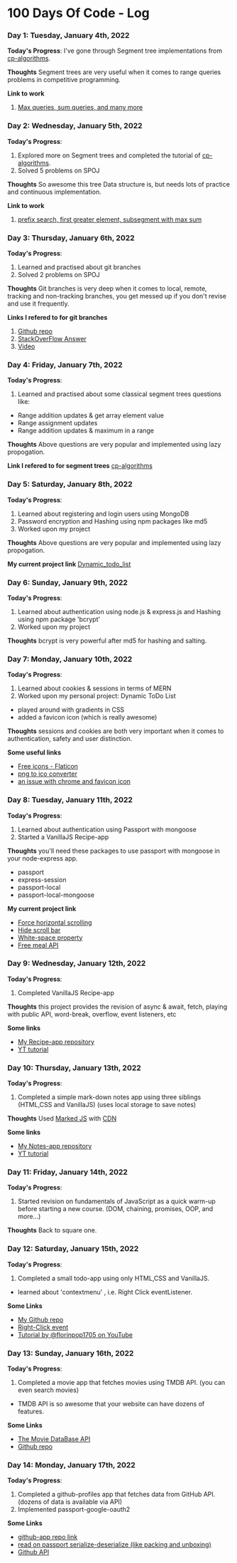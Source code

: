 # 100 Days Of Code - Log

### Day 1: Tuesday, January 4th, 2022

**Today's Progress**: I've gone through Segment tree implementations from [cp-algorithms](https://cp-algorithms.com/data_structures/segment_tree.html).

**Thoughts** Segment trees are very useful when it comes to range queries problems in competitive programming.

**Link to work**
1. [Max queries, sum queries, and many more](https://github.com/chawlajay/algorithms_cpp/tree/main/segmentTrees)

### Day 2: Wednesday, January 5th, 2022

**Today's Progress**: 
1. Explored more on Segment trees and completed the tutorial of [cp-algorithms](https://cp-algorithms.com/data_structures/segment_tree.html).
2. Solved 5 problems on SPOJ

**Thoughts** So awesome this tree Data structure is, but needs lots of practice and continuous implementation.

**Link to work**
1. [prefix search, first greater element, subsegment with max sum](https://github.com/chawlajay/algorithms_cpp/tree/main/segmentTrees)

### Day 3: Thursday, January 6th, 2022

**Today's Progress**: 
1. Learned and practised about git branches
2. Solved 2 problems on SPOJ

**Thoughts** Git branches is very deep when it comes to local, remote, tracking and non-tracking branches, you get messed up if you don't revise and use it frequently.

**Links I refered to for git branches**
1.  [Github repo](https://t.co/hTtH3AFBeF)
2.  [StackOverFlow Answer](https://t.co/8Sogo6KHMN)
3.  [Video](https://t.co/GssbOXnTfP)

### Day 4: Friday, January 7th, 2022

**Today's Progress**: 
1. Learned and practised about some classical segment trees questions like:
- Range addition updates & get array element value
- Range assignment updates
- Range addition updates & maximum in a range

**Thoughts** Above questions are very popular and implemented using lazy propogation.

**Link I refered to for segment trees**
[cp-algorithms](https://cp-algorithms.com/data_structures/segment_tree.html)

### Day 5: Saturday, January 8th, 2022

**Today's Progress**: 
1. Learned about registering and login users using MongoDB
2. Password encryption and Hashing using npm packages like md5
3. Worked upon my project

**Thoughts** Above questions are very popular and implemented using lazy propogation.

**My current project link**
[Dynamic_todo_list](https://github.com/chawlajay/Dynamic_TODO_List)

### Day 6: Sunday, January 9th, 2022

**Today's Progress**: 
1. Learned about authentication using node.js & express.js and Hashing using npm package 'bcrypt'
2. Worked upon my project

**Thoughts** bcrypt is very powerful after md5 for hashing and salting.

### Day 7: Monday, January 10th, 2022

**Today's Progress**: 
1. Learned about cookies & sessions in terms of MERN
2. Worked upon my personal project: Dynamic ToDo List
  - played around with gradients in CSS
  - added a favicon icon (which is really awesome)

**Thoughts** sessions and cookies are both very important when it comes to authentication, safety and user distinction.

**Some useful links**
- [Free icons - Flaticon](https://www.flaticon.com/)
- [png to ico converter](https://cloudconvert.com/png-to-ico)
- [an issue with chrome and favicon icon](https://stackoverflow.com/questions/13780402/html-favicon-ico-wont-show-on-google-chrome)

### Day 8: Tuesday, January 11th, 2022

**Today's Progress**: 
1. Learned about authentication using Passport with mongoose
2. Started a VanillaJS Recipe-app

**Thoughts** you'll need these packages to use passport with mongoose in your node-express app. 
- passport
- express-session
- passport-local
- passport-local-mongoose

**My current project link**
- [Force horizontal scrolling](https://stackoverflow.com/questions/9707807/how-to-force-horizontal-scrolling-in-an-html-list-using-css)
- [Hide scroll bar](https://stackoverflow.com/questions/16670931/hide-scroll-bar-but-while-still-being-able-to-scroll)
- [White-space property](https://css-tricks.com/almanac/properties/w/whitespace/)
- [Free meal API](https://themealdb.com/api.php)

### Day 9: Wednesday, January 12th, 2022

**Today's Progress**: 
1. Completed VanillaJS Recipe-app

**Thoughts** this project provides the revision of async & await, fetch, playing with public API, word-break, overflow, event listeners, etc

**Some links**
- [My Recipe-app repository](https://github.com/chawlajay/JavaScript_projects/tree/master/recipe-app)
- [YT tutorial](https://youtu.be/dtKciwk_si4)

### Day 10: Thursday, January 13th, 2022

**Today's Progress**: 
1. Completed a simple mark-down notes app using three siblings (HTML,CSS and VanillaJS)
(uses local storage to save notes)

**Thoughts** Used [Marked JS](https://marked.js.org/) with [CDN](https://cdnjs.com/libraries/marked)

**Some links**
- [My Notes-app repository](https://github.com/chawlajay/JavaScript_projects/tree/master/notes-app)
- [YT tutorial](https://youtu.be/dtKciwk_si4)

### Day 11: Friday, January 14th, 2022

**Today's Progress**: 
1. Started revision on fundamentals of JavaScript as a quick warm-up before starting a new course.
(DOM, chaining, promises, OOP, and more...)

**Thoughts** Back to square one.

### Day 12: Saturday, January 15th, 2022

**Today's Progress**: 
1. Completed a small todo-app using only HTML,CSS and VanillaJS.
- learned about 'contextmenu' , i.e. Right Click eventListener.

**Some Links**
- [My Github repo](https://github.com/chawlajay/JavaScript_projects/tree/master/todo-app)
- [Right-Click event](https://developer.mozilla.org/en-US/docs/Web/API/Element/contextmenu_event)
- [Tutorial by @florinpop1705 on YouTube](https://youtu.be/dtKciwk_si4)
 
### Day 13: Sunday, January 16th, 2022

**Today's Progress**: 
1. Completed a movie app that fetches movies using TMDB API. (you can even search movies)
- TMDB API is so awesome that your website can have dozens of features.

**Some Links**
- [The Movie DataBase API](https://developers.themoviedb.org/3/getting-started)
- [Github repo](https://github.com/chawlajay/JavaScript_projects/tree/master/movie-app)

### Day 14: Monday, January 17th, 2022

**Today's Progress**: 
1. Completed a github-profiles app that fetches data from GitHub API. (dozens of data is available via API)
2. Implemented passport-google-oauth2

**Some Links**
- [github-app repo link](https://github.com/chawlajay/JavaScript_projects/tree/master/github-profiles)
- [read on passport serialize-deserialize (like packing and unboxing)](https://stackoverflow.com/questions/27637609/understanding-passport-serialize-deserialize)
- [Github API](https://api.github.com)
